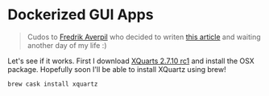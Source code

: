 Dockerized GUI Apps
===================

> Cudos to [Fredrik Averpil](https://fredrikaverpil.github.io) who
> decided to writen [this article](https://fredrikaverpil.github.io/2016/07/31/docker-for-mac-and-gui-applications/)
> and waiting another day of my life :)

Let's see if it works. First I download [XQuarts 2.7.10 rc1](https://www.xquartz.org/releases/archive.html)
and install the OSX package. Hopefully soon I'll be able to install XQuartz using brew!

```
brew cask install xquartz
```